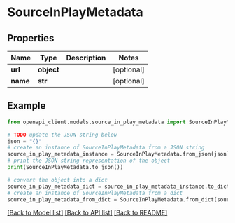 # SourceInPlayMetadata


## Properties

Name | Type | Description | Notes
------------ | ------------- | ------------- | -------------
**url** | **object** |  | [optional] 
**name** | **str** |  | [optional] 

## Example

```python
from openapi_client.models.source_in_play_metadata import SourceInPlayMetadata

# TODO update the JSON string below
json = "{}"
# create an instance of SourceInPlayMetadata from a JSON string
source_in_play_metadata_instance = SourceInPlayMetadata.from_json(json)
# print the JSON string representation of the object
print(SourceInPlayMetadata.to_json())

# convert the object into a dict
source_in_play_metadata_dict = source_in_play_metadata_instance.to_dict()
# create an instance of SourceInPlayMetadata from a dict
source_in_play_metadata_from_dict = SourceInPlayMetadata.from_dict(source_in_play_metadata_dict)
```
[[Back to Model list]](../README.md#documentation-for-models) [[Back to API list]](../README.md#documentation-for-api-endpoints) [[Back to README]](../README.md)


